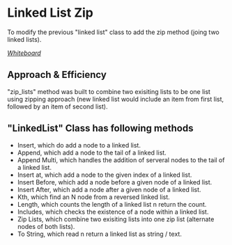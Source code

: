 # Linked List Zip

To modify the previous "linked list" class to add the zip method (joing two linked lists).

*[Whiteboard](/Challenges/7/whiteboard.jpg)*

## Approach & Efficiency

"zip_lists" method was built to combine two exisiting lists to be one list using zipping approach (new linked list would include an item from first list, followed by an item of second list).

## "LinkedList" Class has following methods

- Insert, which do add a node to a linked list.
- Append, which add a node to the tail of a linked list.
- Append Multi, which handles the addition of serveral nodes to the tail of a linked list.
- Insert at, which add a node to the given index of a linked list.
- Insert Before, which add a node before a given node of a linked list.
- Insert After, which add a node after a given node of a linked list.
- Kth, which find an N node from a reversed linked list.
- Length, which counts the length of a linked list n return the count.
- Includes, which checks the existence of a node within a linked list.
- Zip Lists, which combine two exisiting lists into one zip list (alternate nodes of both lists).
- To String, which read n return a linked list as string / text.
